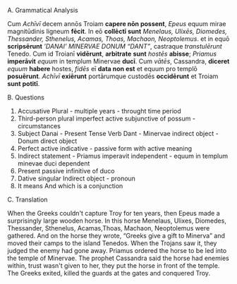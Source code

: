 A. Grammatical Analysis

Cum *Achīvī* decem annōs Troiam **capere nōn possent**, *Epeus* equum mirae
magnitūdinis ligneum **fēcit**. In eō **collēctī sunt** *Menelaus, Ulixēs, Diomedes,
Thessander, Sthenelus, Acamas, Thoas, Machaon, Neoptolemus*. et in equō
**scripsērunt** *’DANAI’ MINERVAE DONUM “DANT”*, castraque *transtulērunt* Tenedo.
Cum id Troianī **vidērunt**, **arbitrate** **sunt** *hostēs* **abisse**; *Priamus* **imperāvit**
*equum* in templum Minervae **ducī**. Cum *vātēs*, Cassandra, **diceret** *equum* **habere**
hostes, *fidēs* eī **data non est** et equum pro templō **posuērunt**. *Achīvī*
**exiērunt** portārumque custodēs **occidērunt** et Troiam **sunt potitī**.

B. Questions

1. Accusative Plural - multiple years - throught time period
2. Third-person plural imperfect active subjunctive of possum - circumstances
3. Subject Danai - Present Tense Verb Dant - Minervae indirect object - Donum direct object
4. Perfect active indicative - passive form with active meaning
5. Indirect statement - Priamus imperavit independent - equum in templum minevae duci dependent
6. Present passive infinitive of duco
7. Dative singular Indirect object - pronoun
8. It means And which is a conjunction

C. Translation

When the Greeks couldn't capture Troy for ten years, then Epeus made a surprisingly large wooden horse. In this horse Menelaus, Ulixes, Diomedes, Thessander, Sthenelus, Acamas,Thoas, Machaon, Neoptolemus were gathered. And on the horse they wrote, “Greeks give a gift to Minerva” and moved their camps to the island Tenedos. When the Trojans saw it, they judged the enemy had gone away. Priamus ordered the horse to be led into the temple of Minervae. The prophet Cassandra said the horse had enemies within, trust wasn't given to her, they put the horse in front of the temple. The Greeks exited, killed the guards at the gates and conquered Troy.
